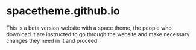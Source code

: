 # spacetheme.github.io
This is a beta version website with a space theme, the people who download it are instructed to go through the website and make necessary changes they need in it and proceed. 
